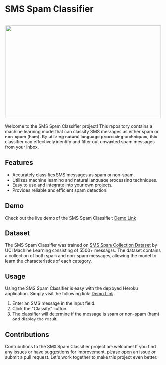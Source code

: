 # SMS Spam Classifier
<br>
<div align='center'><img height=300 width=500 src="https://github.com/aniketpathak028/SMS-Spam-Classifier/assets/74519511/a78d028e-9238-4a99-adbc-4d2690c83f7c" /></div>
<br>
Welcome to the SMS Spam Classifier project! This repository contains a machine learning model that can classify SMS messages as either spam or non-spam (ham). By utilizing natural language processing techniques, this classifier can effectively identify and filter out unwanted spam messages from your inbox.

## Features

- Accurately classifies SMS messages as spam or non-spam.
- Utilizes machine learning and natural language processing techniques.
- Easy to use and integrate into your own projects.
- Provides reliable and efficient spam detection.

## Demo

Check out the live demo of the SMS Spam Classifier: [Demo Link](https://your-app.herokuapp.com)

## Dataset
The SMS Spam Classifier was trained on [SMS Spam Collection Dataset](https://www.kaggle.com/datasets/uciml/sms-spam-collection-dataset) by UCI Machine Learning consisting of 5500+ messages. The dataset contains a collection of both spam and non-spam messages, allowing the model to learn the characteristics of each category.

## Usage
Using the SMS Spam Classifier is easy with the deployed Heroku application. Simply visit the following link: [Demo Link](https://your-app.herokuapp.com)

1. Enter an SMS message in the input field.
2. Click the "Classify" button.
3. The classifier will determine if the message is spam or non-spam (ham) and display the result.

## Contributions
Contributions to the SMS Spam Classifier project are welcome! If you find any issues or have suggestions for improvement, please open an issue or submit a pull request. Let's work together to make this project even better.


